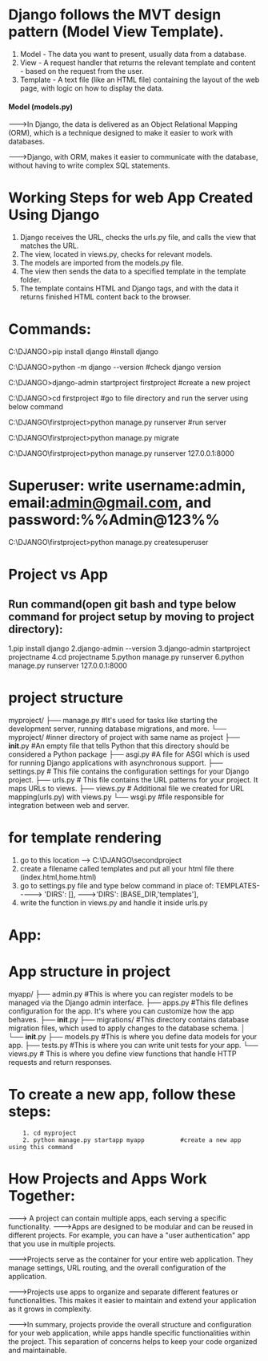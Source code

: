 # Django follows the MVT design pattern (Model View Template).

1. Model - The data you want to present, usually data from a database.
2. View - A request handler that returns the relevant template and content - based on the request from the user.
3. Template - A text file (like an HTML file) containing the layout of the web page, with logic on how to display the data.

#### Model (models.py)

--->In Django, the data is delivered as an Object Relational Mapping (ORM), which is a technique designed to make it easier to work with databases.

--->Django, with ORM, makes it easier to communicate with the database, without having to write complex SQL statements.



# Working Steps for web App Created Using Django

1. Django receives the URL, checks the urls.py file, and calls the view that matches the URL.
2. The view, located in views.py, checks for relevant models.
3. The models are imported from the models.py file.
4. The view then sends the data to a specified template in the template folder.
5. The template contains HTML and Django tags, and with the data it returns finished HTML content back to the browser.


# Commands:

C:\DJANGO>pip install django                              #install django

C:\DJANGO>python -m django --version                      #check django version                     

C:\DJANGO>django-admin startproject firstproject          #create a new project

C:\DJANGO>cd firstproject                                 #go to file directory and run the server using below command

C:\DJANGO\firstproject>python manage.py runserver         #run server

C:\DJANGO\firstproject>python manage.py migrate

C:\DJANGO\firstproject>python manage.py runserver 127.0.0.1:8000

# Superuser: write username:admin, email:admin@gmail.com, and password:%%Admin@123%%
C:\DJANGO\firstproject>python manage.py createsuperuser 




# Project vs App

## Run command(open git bash and type below command for project setup by moving to project directory):

1.pip install django
2.django-admin --version
3.django-admin startproject projectname
4.cd projectname
5.python manage.py runserver
6.python manage.py runserver 127.0.0.1:8000
<!-- This will start a development server on your local machine. You can access your project at http://127.0.0.1:8000/ in your web browser. -->

# project structure

myproject/
├── manage.py       #It's used for tasks like starting the development server, running database migrations, and more.
└── myproject/      #inner directory of project with same name as project
    ├── __init__.py  #An empty file that tells Python that this directory should be considered a Python package
    ├── asgi.py      #A file for ASGI which is used for running Django applications with asynchronous support.
    ├── settings.py  # This file contains the configuration settings for your Django project.
    ├── urls.py      # This file contains the URL patterns for your project. It maps URLs to views.
    ├── views.py     # Additional file we created for URL mapping(urls.py) with views.py
    └── wsgi.py      #file responsible for integration between web and server.

# for template rendering 
1. go to this location --> C:\DJANGO\secondproject
2. create a filename called templates and put all your html file there (index.html,home.html)
3. go to settings.py file and type below command in place of: TEMPLATES-----> 'DIRS': [],
                         --->'DIRS': [BASE_DIR,'templates'],
4. write the function in views.py and handle it inside urls.py



# App:

<!-- Apps are smaller components within a Django project that serve specific purposes. For example, you might have an app for handling user authentication, another for managing a blog, and so on. -->


# App structure in project 


myapp/
├── admin.py    #This is where you can register models to be managed via the Django admin interface.
├── apps.py     #This file defines configuration for the app. It's where you can customize how the app behaves.
├── __init__.py
├── migrations/ #This directory contains database migration files, which used to apply changes to the database schema.
│   └── __init__.py
├── models.py   #This is where you define data models for your app.
├── tests.py    #This is where you can write unit tests for your app.
└── views.py    # This is where you define view functions that handle HTTP requests and return responses.

# To create a new app, follow these steps:
        1. cd myproject
        2. python manage.py startapp myapp          #create a new app using this command



# How Projects and Apps Work Together:
---> A project can contain multiple apps, each serving a specific functionality.
--->Apps are designed to be modular and can be reused in different projects. For example, you can have a "user authentication" app that you use in multiple projects.

--->Projects serve as the container for your entire web application. They manage settings, URL routing, and the overall configuration of the application.

--->Projects use apps to organize and separate different features or functionalities. This makes it easier to maintain and extend your application as it grows in complexity.

--->In summary, projects provide the overall structure and configuration for your web application, while apps handle specific functionalities within the project. This separation of concerns helps to keep your code organized and maintainable.















